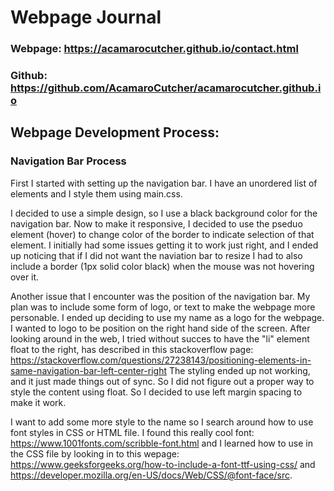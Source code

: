 # Webpage Journal

### Webpage: https://acamarocutcher.github.io/contact.html

### Github: https://github.com/AcamaroCutcher/acamarocutcher.github.io

## Webpage Development Process:

### Navigation Bar Process

First I started with setting up the navigation bar. I have an unordered list of elements and I style them using main.css.

I decided to use a simple design, so I use a black background color for the navigation bar. Now to make it responsive,
I decided to use the pseduo element (hover) to change color of the border to indicate selection of that element. I
initially had some issues getting it to work just right, and I ended up noticing that if I did not want the naviation
bar to resize I had to also include a border (1px solid color black) when the mouse was not hovering over it.

Another issue that I encounter was the position of the navigation bar. My plan was to include some form of logo, or text
to make the webpage more personable. I ended up deciding to use my name as a logo for the webpage. I wanted to logo to be position on the right hand side of the screen. After looking around in the web, I tried without succes to have the "li" element float to the right, has described in this stackoverflow page:
https://stackoverflow.com/questions/27238143/positioning-elements-in-same-navigation-bar-left-center-right
The styling ended up not working, and it just made things out of sync. So I did not figure out a proper way to
style the content using float. So I decided to use left margin spacing to make it work.

I want to add some more style to the name so I search around how to use font styles in CSS or HTML file. I found this
really cool font: https://www.1001fonts.com/scribble-font.html and I learned how to use in the CSS file by looking in to
this wepage: https://www.geeksforgeeks.org/how-to-include-a-font-ttf-using-css/ and https://developer.mozilla.org/en-US/docs/Web/CSS/@font-face/src.
